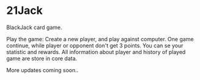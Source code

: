 # 21Jack
BlackJack card game.

Play the game:
Create a new player, and play against computer. One game continue, while player or opponent don't get 3 points. You can se your statistiс 
and rewards.
All information about player and history of played game are store in core data.

More updates coming soon..
